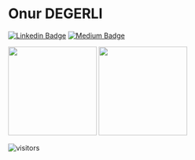 # Onur DEGERLI

[![Linkedin Badge](https://img.shields.io/badge/-LinkedIn-0e76a8?style=flat-square&logo=Linkedin&logoColor=white)](https://www.linkedin.com/in/onurdegerli/)
[![Medium Badge](https://img.shields.io/badge/medium-%2312100E.svg?&style=for-square&logo=medium&logoColor=white)](https://onurdegerli.medium.com/)

<img height="180em" src="https://github-readme-stats.vercel.app/api?username=onurdegerli&show_icons=true&hide_border=true&&count_private=true&include_all_commits=true" />

<img height="180em" src="https://github-readme-stats.vercel.app/api/top-langs?username=onurdegerli&layout=compact&show_icons=true&hide_border=true&&count_private=true&include_all_commits=true" />

![visitors](https://visitor-badge.glitch.me/badge?page_id=onurdegerli.onurdegerli)
